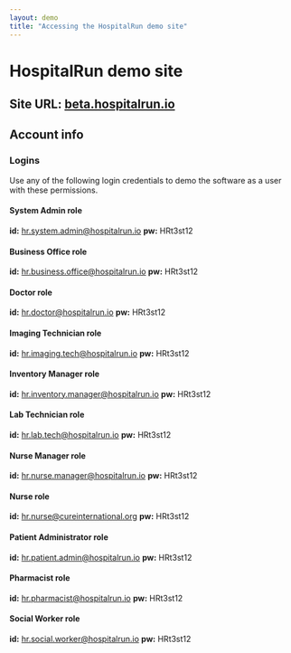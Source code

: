 ```yaml
---
layout: demo
title: "Accessing the HospitalRun demo site"
---
```


# HospitalRun demo site

## Site URL: [beta.hospitalrun.io](https://beta.hospitalrun.io/)

## Account info

### Logins
Use any of the following login credentials to demo the software as a user with these permissions.

#### System Admin role
**id:** hr.system.admin@hospitalrun.io
**pw:** HRt3st12

#### Business Office role
**id:** hr.business.office@hospitalrun.io
**pw:** HRt3st12

#### Doctor role
**id:** hr.doctor@hospitalrun.io
**pw:** HRt3st12

#### Imaging Technician role
**id:** hr.imaging.tech@hospitalrun.io
**pw:** HRt3st12

#### Inventory Manager role
**id:** hr.inventory.manager@hospitalrun.io
**pw:** HRt3st12

#### Lab Technician role
**id:** hr.lab.tech@hospitalrun.io
**pw:** HRt3st12

#### Nurse Manager role
**id:** hr.nurse.manager@hospitalrun.io
**pw:** HRt3st12

#### Nurse role
**id:** hr.nurse@cureinternational.org
**pw:** HRt3st12

#### Patient Administrator role
**id:** hr.patient.admin@hospitalrun.io
**pw:** HRt3st12

#### Pharmacist role
**id:** hr.pharmacist@hospitalrun.io
**pw:** HRt3st12

#### Social Worker role
**id:** hr.social.worker@hospitalrun.io
**pw:** HRt3st12